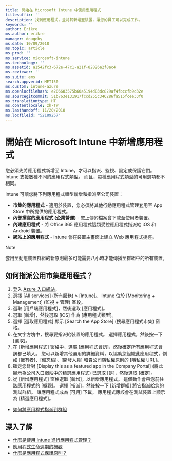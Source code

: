```yaml
---
title: 開始在 Microsoft Intune 中使用應用程式
titlesuffix: ''
description: 找到應用程式，並將其新增至裝置，讓您的員工可以完成工作。
keywords: ''
author: Erikre
ms.author: erikre
manager: dougeby
ms.date: 10/09/2018
ms.topic: article
ms.prod: ''
ms.service: microsoft-intune
ms.technology: ''
ms.assetid: a1542fc3-672e-47c1-a21f-82826a2f8ac4
ms.reviewer: ''
ms.suite: ems
search.appverid: MET150
ms.custom: intune-azure
ms.openlocfilehash: e206683575b60a5194d83dc829af4fbccfb9d32e
ms.sourcegitcommit: 51b763e131917fccd255c346286fa515fcee33f0
ms.translationtype: HT
ms.contentlocale: zh-TW
ms.lasthandoff: 11/20/2018
ms.locfileid: "52189257"
---
```

# <a name="get-started-with-adding-apps-in-microsoft-intune"></a>開始在 Microsoft Intune 中新增應用程式

您必須先將應用程式新增至 Intune，才可以指派、監視、設定或保護它們。 Intune 支援數種不同的應用程式類型。 而且，每種應用程式類型的可用選項都不相同。

Intune 可讓您將下列應用程式類型新增和指派至公司裝置：
- **市集的應用程式** - 適用於裝置，您必須將其他行動應用程式管理套用至 App Store 中所提供的應用程式。
- **內部撰寫的應用程式 (企業營運)** - 您上傳的檔案會下載至使用者裝置。
- **內建應用程式** - 將 Office 365 應用程式這類受控應用程式指派給 iOS 和 Android 裝置。
- **網站上的應用程式** - Intune 會在裝置主畫面上建立 Web 應用程式捷徑。

> [!NOTE]
> 套用至動態裝置群組的新原則最多可能需要八小時才能傳播至群組中的所有裝置。

## <a name="how-do-i-assign-a-public-store-app"></a>如何指派公用市集應用程式？

1. 登入 [Azure 入口網站](https://portal.azure.com)。
2. 選擇 [All services] (所有服務) > [Intune]。 Intune 位於 [Monitoring + Management] (監視 + 管理) 區段。
3. 選取 [用戶端應用程式]，然後選取 [應用程式]。
4. 選取 [新增]，然後選取 [iOS] 作為 [應用程式類型]。
5. 選擇 [選取應用程式] 顯示 [Search the App Store] (搜尋應用程式市集) 窗格。
6. 在文字方塊中，搜尋要指派給裝置的應用程式。 選擇應用程式，然後按一下 [選取]。
7. 在 [新增應用程式] 窗格中，選取 [應用程式資訊]，然後確定所有應用程式資訊都已填入。 您可以新增其他選用的詳細資料，以協助您組織此應用程式，例如 [擁有者]、[備忘稿]、[開發人員] 和貴公司隱私權原則的 [隱私權 URL]。
8. 確定您針對 [Display this as a featured app in the Company Portal] \(將此顯示為公司入口網站中的精選應用程式) 已選取 [是]，然後選取 [確定]。
9. 從 [新增應用程式] 窗格選取 [新增]，以新增應用程式。 這個動作會帶您前往該應用程式的 [概觀]。 選擇 [指派]，然後按一下 [新增群組] 將它指派給您的測試群組。 讓應用程式成為 [可用] 下載。 應用程式應該會在測試裝置上顯示為 [精選應用程式]。


- [如何將應用程式指派到群組](apps-deploy.md)

## <a name="learn-more"></a>深入了解

* [什麼是使用 Intune 進行應用程式管理？](app-management.md)
* [應用程式生命週期的概觀](app-lifecycle.md)
* [什麼是應用程式保護原則？](app-protection-policy.md)
